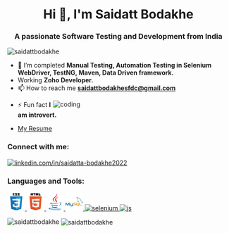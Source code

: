 <h1 align="center">Hi 👋, I'm Saidatt Bodakhe</h1>
<h3 align="center">A passionate Software Testing and Development from India</h3>

<p align="left"> <img src="https://komarev.com/ghpvc/?username=saidattbodakhe&label=Profile%20views&color=0e75b6&style=flat" alt="saidattbodakhe" /> </p>

- 🌱 I’m completed **Manual Testing, Automation Testing in Selenium WebDriver, TestNG, Maven, Data Driven framework.**
-   Working **Zoho Developer.**
- 📫 How to reach me **saidattbodakhesfdc@gmail.com**

<img align ="right" alt="coding" width="400" src="https://miro.medium.com/max/1360/0*gqO3slLmGb4mUeje.gif">

- ⚡ Fun fact **I am introvert.**

- <a href="https://drive.google.com/file/d/1NyMGYTZqLsMrynyPdQKIAZ84b2OnAYoM/view?usp=drivesdk">My Resume</a>

<h3 align="left">Connect with me:</h3>
<p align="left">
<a href="https://linkedin.com/in/linkedin.com/in/saidatta-bodakhe2022" target="blank"><img align="center" src="https://raw.githubusercontent.com/rahuldkjain/github-profile-readme-generator/master/src/images/icons/Social/linked-in-alt.svg" alt="linkedin.com/in/saidatta-bodakhe2022" height="30" width="40" /></a>
</p>

<h3 align="left">Languages and Tools:</h3>
<p align="left"> <a href="https://www.w3schools.com/css/" target="_blank" rel="noreferrer"> <img src="https://raw.githubusercontent.com/devicons/devicon/master/icons/css3/css3-original-wordmark.svg" alt="css3" width="40" height="40"/> </a> <a href="https://www.w3schools.com/html/" target="_blank" rel="noreferrer"> <img src="https://raw.githubusercontent.com/devicons/devicon/master/icons/html5/html5-original-wordmark.svg" alt="html5" width="40" height="40"/> </a> <a href="https://www.java.com" target="_blank" rel="noreferrer"> <img src="https://raw.githubusercontent.com/devicons/devicon/master/icons/java/java-original.svg" alt="java" width="40" height="40"/> </a> <a href="https://www.mysql.com/" target="_blank" rel="noreferrer"> <img src="https://raw.githubusercontent.com/devicons/devicon/master/icons/mysql/mysql-original-wordmark.svg" alt="mysql" width="40" height="40"/> </a> <a href="https://www.selenium.dev" target="_blank" rel="noreferrer"> <img src="https://raw.githubusercontent.com/detain/svg-logos/780f25886640cef088af994181646db2f6b1a3f8/svg/selenium-logo.svg" alt="selenium" width="40" height="40"/> </a> 
<a href="https://www.w3schools.com/js/" target="_blank" rel="noreferrer"> <img src="https://raw.githubusercontent.com/jmnote/z-icons/master/svg/javascript.svg" alt="js" width="40" height="40"/> </a>
</p>

<p><img align="left" src="https://github-readme-stats.vercel.app/api/top-langs?username=saidattbodakhe&show_icons=true&locale=en&layout=compact" alt="saidattbodakhe" /></p>

<p>&nbsp;<img align="center" src="https://github-readme-stats.vercel.app/api?username=saidattbodakhe&show_icons=true&locale=en" alt="saidattbodakhe" /></p>
